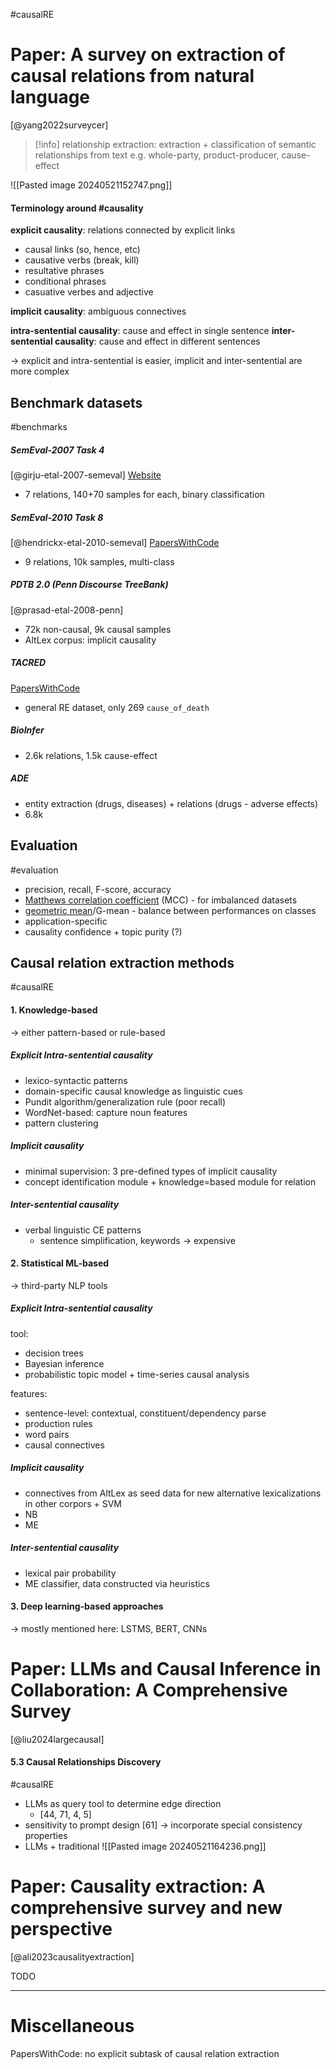 #causalRE 
# Paper: A survey on extraction of causal relations from natural language
[@yang2022surveycer]

>[!info] relationship extraction: extraction + classification of semantic relationships from text
>e.g. whole-party, product-producer, cause-effect

![[Pasted image 20240521152747.png]]

#### Terminology around #causality

**explicit causality**: relations connected by explicit links
- causal links (so, hence, etc)
- causative verbs (break, kill)
- resultative phrases
- conditional phrases
- casuative verbes and adjective

**implicit causality**: ambiguous connectives 

**intra-sentential causality**: cause and effect in single sentence
**inter-sentential causality**: cause and effect in different sentences

-> explicit and intra-sentential is easier, implicit and inter-sentential are more complex

## Benchmark datasets
#benchmarks
##### SemEval-2007 Task 4
[@girju-etal-2007-semeval]
[Website](https://sites.google.com/site/semeval2007task4/home)

- 7 relations, 140+70 samples for each, binary classification
##### SemEval-2010 Task 8
[@hendrickx-etal-2010-semeval]
[PapersWithCode](https://paperswithcode.com/dataset/semeval-2010-task-8)

- 9 relations, 10k samples, multi-class
##### PDTB 2.0 (Penn Discourse TreeBank)
[@prasad-etal-2008-penn]

- 72k non-causal, 9k causal samples
- AltLex corpus: implicit causality
##### TACRED
[PapersWithCode](https://paperswithcode.com/dataset/tacred)

- general RE dataset, only 269 `cause_of_death`
##### BioInfer

- 2.6k relations, 1.5k cause-effect

##### ADE

- entity extraction (drugs, diseases) + relations (drugs - adverse effects)
- 6.8k
## Evaluation
#evaluation

- precision, recall, F-score, accuracy
- [Matthews correlation coefficient](https://en.wikipedia.org/wiki/Phi_coefficient) (MCC) - for imbalanced datasets
- [geometric mean](https://en.wikipedia.org/wiki/Geometric_mean)/G-mean - balance between performances on classes
- application-specific
- causality confidence + topic purity (?)

## Causal relation extraction methods
#causalRE 
#### 1. Knowledge-based
-> either pattern-based or rule-based
##### Explicit Intra-sentential causality
- lexico-syntactic patterns
- domain-specific causal knowledge as linguistic cues
- Pundit algorithm/generalization rule (poor recall)
- WordNet-based: capture noun features
- pattern clustering
##### Implicit causality
- minimal supervision: 3 pre-defined types of implicit causality
- concept identification module + knowledge=based module for relation
##### Inter-sentential causality
- verbal linguistic CE patterns
	- sentence simplification, keywords -> expensive
#### 2. Statistical ML-based
-> third-party NLP tools
##### Explicit Intra-sentential causality
tool:
- decision trees
- Bayesian inference
- probabilistic topic model + time-series causal analysis

features:
- sentence-level: contextual, constituent/dependency parse
- production rules
- word pairs
- causal connectives
##### Implicit causality
- connectives from AltLex as seed data for new alternative lexicalizations in other corpors + SVM
- NB
- ME
##### Inter-sentential causality
- lexical pair probability
- ME classifier, data constructed via heuristics
#### 3. Deep learning-based approaches
-> mostly mentioned here: LSTMS, BERT, CNNs



# Paper: LLMs and Causal Inference in Collaboration: A Comprehensive Survey
[@liu2024largecausal]

#### 5.3 Causal Relationships Discovery
#causalRE 

- LLMs as query tool to determine edge direction
	- [44, 71, 4, 5]
- sensitivity to prompt design [61] -> incorporate special consistency properties
- LLMs + traditional
![[Pasted image 20240521164236.png]]

# Paper: Causality extraction: A comprehensive survey and new perspective
[@ali2023causalityextraction]

TODO


----

# Miscellaneous

PapersWithCode: no explicit subtask of causal relation extraction
